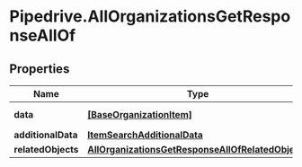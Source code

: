 # Pipedrive.AllOrganizationsGetResponseAllOf

## Properties

Name | Type | Description | Notes
------------ | ------------- | ------------- | -------------
**data** | [**[BaseOrganizationItem]**](BaseOrganizationItem.md) | The array of organizations | [optional] 
**additionalData** | [**ItemSearchAdditionalData**](ItemSearchAdditionalData.md) |  | [optional] 
**relatedObjects** | [**AllOrganizationsGetResponseAllOfRelatedObjects**](AllOrganizationsGetResponseAllOfRelatedObjects.md) |  | [optional] 


